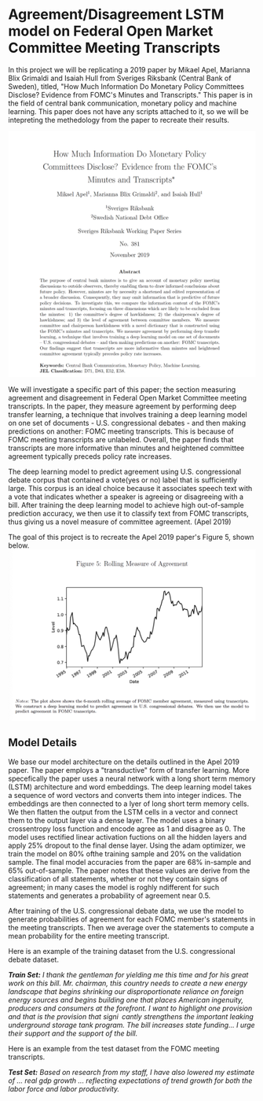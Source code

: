 # Agreement/Disagreement LSTM model on Federal Open Market Committee Meeting Transcripts

In this project we will be replicating a 2019 paper by Mikael Apel, Marianna Blix Grimaldi and Isaiah Hull from Sveriges Riksbank (Central Bank of Sweden), titled, "How Much Information Do Monetary Policy Committees Disclose? Evidence from FOMC's Minutes and Transcripts." This paper is in the field of central bank communication, monetary policy and machine learning. This paper does not have any scripts attached to it, so we will be intepreting the methedology from the paper to recreate their results.

<img src="images/img_1.png">

We will investigate a specific part of this paper; the section measuring agreement and disagreement in Federal Open Market Committee meeting transcripts. In the paper, they measure agreement by performing deep transfer learning, a technique that involves training a deep learning model on one set of documents - U.S. congressional debates - and then making predictions on another: FOMC meeting transcripts. This is because of FOMC meeting transcripts are unlabeled. Overall, the paper finds that transcripts are more informative than minutes and heightened committee agreement typically preceds policy rate increases.

The deep learning model to predict agreement using U.S. congressional debate corpus that contained a vote(yes or no) label that is sufficiently large. This corpus is an ideal choice because it associates speech text with a vote that indicates whether a speaker is agreeing or disagreeing with a bill. After training the deep learning model to achieve high out-of-sample prediction accuracy, we then use it to classify text from FOMC transcripts, thus giving us a novel measure of committee agreement. (Apel 2019)

The goal of this project is to recreate the Apel 2019 paper's Figure 5, shown below. 
<img src="images/img_2.png">

## Model Details

We base our model architecture on the details outlined in the Apel 2019 paper. The paper employs a "transductive" form of transfer learning. More specefically the paper uses a neural network with a long short term memory (LSTM) architecture and word embeddings. The deep learning model takes a sequence of word vectors and converts them into integer indices. The embeddings are then connected to a lyer of long short term memory cells. We then flatten the output from the LSTM cells in a vector and connect them to the output layer via a dense layer. The model uses a binary crossentropy loss function and encode agree as 1 and disagree as 0. The model uses rectified linear activation fuctions on all the hidden layers and apply 25% dropout to the final dense layer. Using the adam optimizer, we train the model on 80% ofthe training sample and 20% on the validation sample. The final model accuracies from the paper are 68% in-sample and 65% out-of-sample. The paper notes that these values are derive from the classification of all statements, whether or not they contain signs of agreement; in many cases the model is roghly ndifferent for such statements and generates a probability of agreement near 0.5.

After training of the U.S. congressional debate data, we use the model to generate probabilities of agreement for each FOMC member's statements in the meeting transcripts. Then we average over the statements to compute a mean probability for the entire meeting transcript. 

Here is an example of the training dataset from the U.S. congressional debate dataset.

***Train Set:*** *I thank the gentleman for yielding me this time and for his great work on this bill. Mr. chairman, this country needs to create a new energy landscape that begins shrinking our disproportionate reliance on foreign energy sources and begins building one that places American ingenuity, producers and consumers at the forefront. I want to highlight one provision and that is the provision that signi cantly strengthens the important leaking underground storage tank program. The bill increases state funding... I urge their support and the support of the bill.*

Here is an example from the test dataset from the FOMC meeting transcripts. 

***Test Set:*** *Based on research from my staff, I have also lowered my estimate of ... real gdp growth ... reflecting expectations of trend growth for both the labor force and labor productivity.*



